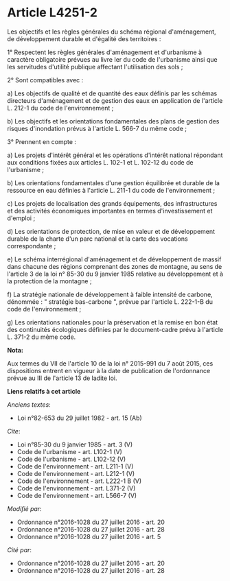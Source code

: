# Article L4251-2

Les objectifs et les règles générales du schéma régional d'aménagement, de développement durable et d'égalité des
territoires : 

1° Respectent les règles générales d'aménagement et d'urbanisme à caractère obligatoire prévues au livre Ier du code de
l'urbanisme ainsi que les servitudes d'utilité publique affectant l'utilisation des sols ; 

2° Sont compatibles avec : 

a) Les objectifs de qualité et de quantité des eaux définis par les schémas directeurs d'aménagement et de gestion des eaux
en application de l'article L. 212-1 du code de l'environnement ; 

b) Les objectifs et les orientations fondamentales des plans de gestion des risques d'inondation prévus à l'article L. 566-7
du même code ; 

3° Prennent en compte : 

a) Les projets d'intérêt général et les opérations d'intérêt national répondant aux conditions fixées aux articles L. 102-1
et L. 102-12 du code de l'urbanisme ; 

b) Les orientations fondamentales d'une gestion équilibrée et durable de la ressource en eau définies à l'article L. 211-1 du
code de l'environnement ; 

c) Les projets de localisation des grands équipements, des infrastructures et des activités économiques importantes en termes
d'investissement et d'emploi ; 

d) Les orientations de protection, de mise en valeur et de développement durable de la charte d'un parc national et la carte
des vocations correspondante ; 

e) Le schéma interrégional d'aménagement et de développement de massif dans chacune des régions comprenant des zones de
montagne, au sens de l'article 3 de la loi n° 85-30 du 9 janvier 1985 relative au développement et à la protection de la
montagne ; 

f) La stratégie nationale de développement à faible intensité de carbone, dénommée : " stratégie bas-carbone ", prévue par
l'article L. 222-1-B du code de l'environnement ; 

g) Les orientations nationales pour la préservation et la remise en bon état des continuités écologiques définies par le
document-cadre prévu à l'article L. 371-2 du même code.

**Nota:**

Aux termes du VII de l'article 10 de la loi n° 2015-991 du 7 août 2015, ces dispositions entrent en vigueur à la date de
publication de l'ordonnance prévue au III de l'article 13 de ladite loi.

**Liens relatifs à cet article**

_Anciens textes_:

  - Loi n°82-653 du 29 juillet 1982 - art. 15 (Ab)

_Cite_:

  - Loi n°85-30 du 9 janvier 1985 - art. 3 (V)
  - Code de l'urbanisme - art. L102-1 (V)
  - Code de l'urbanisme - art. L102-12 (V)
  - Code de l'environnement - art. L211-1 (V)
  - Code de l'environnement - art. L212-1 (V)
  - Code de l'environnement - art. L222-1 B (V)
  - Code de l'environnement - art. L371-2 (V)
  - Code de l'environnement - art. L566-7 (V)

_Modifié par_:

  - Ordonnance n°2016-1028 du 27 juillet 2016 - art. 20
  - Ordonnance n°2016-1028 du 27 juillet 2016 - art. 28
  - Ordonnance n°2016-1028 du 27 juillet 2016 - art. 5

_Cité par_:

  - Ordonnance n°2016-1028 du 27 juillet 2016 - art. 20
  - Ordonnance n°2016-1028 du 27 juillet 2016 - art. 28

